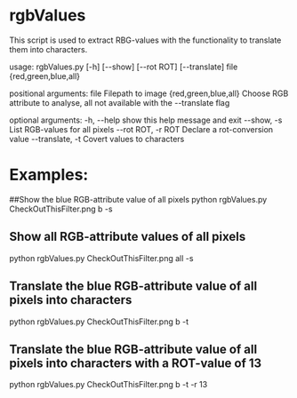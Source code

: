 # rgbValues
This script is used to extract RBG-values with the functionality to translate them into characters.

usage: rgbValues.py [-h] [--show] [--rot ROT] [--translate]
                    file {red,green,blue,all}

positional arguments:
  file                  Filepath to image
  {red,green,blue,all}  Choose RGB attribute to analyse, all not available
                        with the --translate flag

optional arguments:
  -h, --help            show this help message and exit
  --show, -s            List RGB-values for all pixels
  --rot ROT, -r ROT     Declare a rot-conversion value
  --translate, -t       Covert values to characters

# Examples:
##Show the blue RGB-attribute value of all pixels
python rgbValues.py CheckOutThisFilter.png b -s	

## Show all RGB-attribute values of all pixels
python rgbValues.py CheckOutThisFilter.png all -s

## Translate the blue RGB-attribute value of all pixels into characters
python rgbValues.py CheckOutThisFilter.png b -t

## Translate the blue RGB-attribute value of all pixels into characters with a ROT-value of 13
python rgbValues.py CheckOutThisFilter.png b -t -r 13
